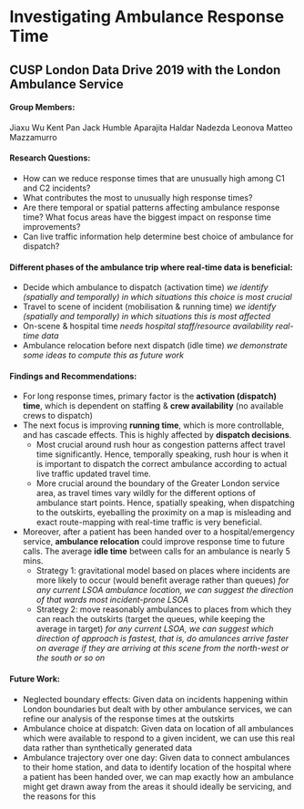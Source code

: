 # Investigating Ambulance Response Time
## CUSP London Data Drive 2019 with the London Ambulance Service

#### Group Members:
Jiaxu Wu
Kent Pan
Jack Humble
Aparajita Haldar
Nadezda Leonova
Matteo Mazzamurro

#### Research Questions:
- How can we reduce response times that are unusually high among C1 and C2 incidents? 
- What contributes the most to unusually high response times?
- Are there temporal or spatial patterns affecting ambulance response time? What focus areas have the biggest impact on response time improvements?
- Can live traffic information help determine best choice of ambulance for dispatch?

#### Different phases of the ambulance trip where real-time data is beneficial:
- Decide which ambulance to dispatch (activation time) _we identify (spatially and temporally) in which situations this choice is most crucial_
- Travel to scene of incident (mobilisation & running time) _we identify (spatially and temporally) in which situations this is most affected_
- On-scene & hospital time _needs hospital staff/resource availability real-time data_
- Ambulance relocation before next dispatch (idle time) _we demonstrate some ideas to compute this as future work_

#### Findings and Recommendations:
- For long response times, primary factor is the **activation (dispatch) time**, which is dependent on staffing & **crew availability** (no available crews to dispatch)
- The next focus is improving **running time**, which is more controllable, and has cascade effects. This is highly affected by **dispatch decisions**.
  - Most crucial around rush hour as congestion patterns affect travel time significantly. Hence, temporally speaking, rush hour is when it is important to dispatch the correct ambulance according to actual live traffic updated travel time. 
  - More crucial around the boundary of the Greater London service area, as travel times vary wildly for the different options of ambulance start points. Hence, spatially speaking, when dispatching to the outskirts, eyeballing the proximity on a map is misleading and exact route-mapping with real-time traffic is very beneficial.
- Moreover, after a patient has been handed over to a hospital/emergency service, **ambulance relocation** could improve response time to future calls. The average **idle time** between calls for an ambulance is nearly 5 mins. 
  - Strategy 1: gravitational model based on places where incidents are more likely to occur (would benefit average rather than queues) _for any current LSOA ambulance location, we can suggest the direction of that wards most incident-prone LSOA_
  - Strategy 2: move reasonably ambulances to places from which they can reach the outskirts (target the queues, while keeping the average in target) _for any current LSOA, we can suggest which direction of approach is fastest, that is, do amulances arrive faster on average if they are arriving at this scene from the north-west or the south or so on_
  
#### Future Work:
- Neglected boundary effects: Given data on incidents happening within London boundaries but dealt with by other ambulance services, we can refine our analysis of the response times at the outskirts
- Ambulance choice at dispatch: Given data on location of all ambulances which were available to respond to a given incident, we can use this real data rather than synthetically generated data
- Ambulance trajectory over one day: Given data to connect ambulances to their home station, and data to identify location of the hospital where a patient has been handed over, we can map exactly how an ambulance might get drawn away from the areas it should ideally be servicing, and the reasons for this


